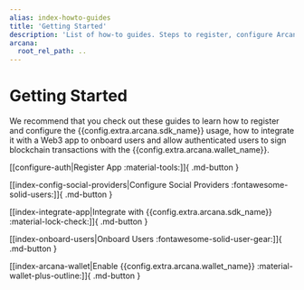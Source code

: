 ```yaml
---
alias: index-howto-guides
title: 'Getting Started'
description: 'List of how-to guides. Steps to register, configure Arcana Auth usage with the dashboard, integrate app, onboard users, perform Web3 wallet ops and sign blockchain transactions.'
arcana:
  root_rel_path: ..
---
```


# Getting Started

We recommend that you check out these guides to learn how to register and configure the {{config.extra.arcana.sdk_name}} usage, how to integrate it with a Web3 app to onboard users and allow authenticated users to sign blockchain transactions with the {{config.extra.arcana.wallet_name}}.

[[configure-auth|Register App :material-tools:]]{ .md-button }

[[index-config-social-providers|Configure Social Providers :fontawesome-solid-users:]]{ .md-button }

[[index-integrate-app|Integrate with {{config.extra.arcana.sdk_name}} :material-lock-check:]]{ .md-button }

[[index-onboard-users|Onboard Users :fontawesome-solid-user-gear:]]{ .md-button }

[[index-arcana-wallet|Enable {{config.extra.arcana.wallet_name}} :material-wallet-plus-outline:]]{ .md-button }
